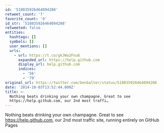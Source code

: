 ```yaml
---
id: '518035926464094208'
retweet_count: '7'
favorite_count: '9'
id_str: '518035926464094208'
retweeted: false
entities:
  hashtags: []
  symbols: []
  user_mentions: []
  urls:
    - url: https://t.co/gkJWa2Fnu6
      expanded_url: https://help.github.com
      display_url: help.github.com
      indices:
        - '56'
        - '79'
original_url: https://twitter.com/benbalter/status/518035926464094208
date: '2014-10-03T13:52:44.000Z'
title: >-
  Nothing beats drinking your own champagne. Great to see
  https://help.github.com, our 2nd most traffi…
---
```


Nothing beats drinking your own champagne. Great to see https://help.github.com, our 2nd most traffic site, running entirely on GitHub Pages